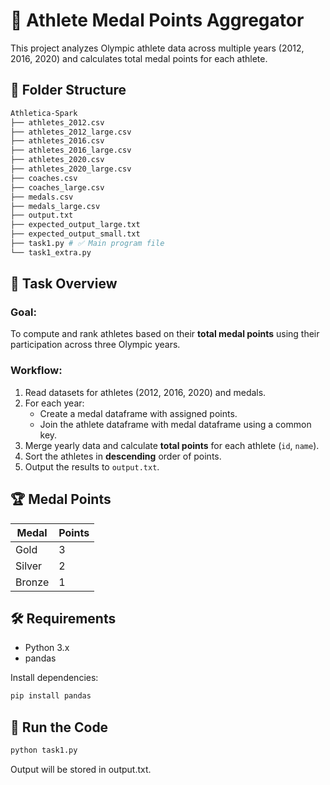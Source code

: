 # 🏅 Athlete Medal Points Aggregator

This project analyzes Olympic athlete data across multiple years (2012, 2016, 2020) and calculates total medal points for each athlete.

## 📁 Folder Structure

```bash
Athletica-Spark
├── athletes_2012.csv
├── athletes_2012_large.csv
├── athletes_2016.csv
├── athletes_2016_large.csv
├── athletes_2020.csv
├── athletes_2020_large.csv
├── coaches.csv
├── coaches_large.csv
├── medals.csv
├── medals_large.csv
├── output.txt
├── expected_output_large.txt
├── expected_output_small.txt
├── task1.py # ✅ Main program file
└── task1_extra.py
```


## 🚀 Task Overview

### Goal:
To compute and rank athletes based on their **total medal points** using their participation across three Olympic years.

### Workflow:
1. Read datasets for athletes (2012, 2016, 2020) and medals.
2. For each year:
   - Create a medal dataframe with assigned points.
   - Join the athlete dataframe with medal dataframe using a common key.
3. Merge yearly data and calculate **total points** for each athlete (`id`, `name`).
4. Sort the athletes in **descending** order of points.
5. Output the results to `output.txt`.

## 🏆 Medal Points

| Medal  | Points |
|--------|--------|
| Gold   | 3      |
| Silver | 2      |
| Bronze | 1      |

## 🛠️ Requirements

- Python 3.x
- pandas

Install dependencies:
```bash
pip install pandas
```

## 🧪 Run the Code
```bash
python task1.py
```
Output will be stored in output.txt.


